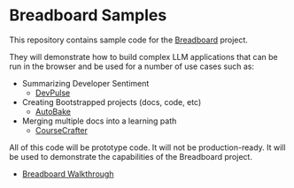 # Breadboard Samples

This repository contains sample code for the [Breadboard](https://github.com/breadboard-ai/breadboard/) project.

They will demonstrate how to build complex LLM applications that can be run in the browser and be used for a number of use cases such as:

- Summarizing Developer Sentiment
	- [DevPulse](samples/DevPulse)
- Creating Bootstrapped projects (docs, code, etc)
	- [AutoBake](samples/AutoBake)
- Merging multiple docs into a learning path
	- [CourseCrafter](samples/CourseCrafter)

All of this code will be prototype code. It will not be production-ready. It will be used to demonstrate the capabilities of the Breadboard project.

- [Breadboard Walkthrough](samples/Breadboard%20Walkthrough)
